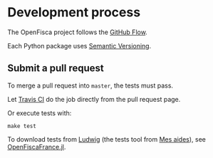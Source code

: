 # Development process

The OpenFisca project follows the [GitHub Flow](https://guides.github.com/introduction/flow/).

Each Python package uses [Semantic Versioning](http://semver.org/).

## Submit a pull request

To merge a pull request into `master`, the tests must pass.

Let [Travis CI](https://travis-ci.org/) do the job directly from the pull request page.

Or execute tests with:

    make test

To download tests from [Ludwig](https://mes-aides.gouv.fr/tests/) (the tests tool from [Mes aides](https://mes-aides.gouv.fr/)), see [OpenFiscaFrance.jl](https://github.com/openfisca/OpenFiscaFrance.jl).
